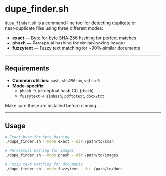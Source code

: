 # dupe_finder.sh

`dupe_finder.sh` is a command‑line tool for detecting duplicate or near‑duplicate files using three different modes:

- **exact** — Byte‑for‑byte SHA‑256 hashing for perfect matches  
- **phash** — Perceptual hashing for similar‑looking images  
- **fuzzytext** — Fuzzy text matching for ~90%‑similar documents

---

## Requirements

- **Common utilities**: `bash`, `sha256sum`, `sqlite3`
- **Mode‑specific**:  
  - `phash` → perceptual hash CLI (`pHash`)  
  - `fuzzytext` → `simhash`, `pdftotext`, `docx2txt`

Make sure these are installed before running.

---

## Usage

```bash
# Exact byte‑for‑byte hashing
./dupe_finder.sh --mode exact --dir /path/to/scan

# Perceptual hashing for images
./dupe_finder.sh --mode phash --dir /path/to/images

# Fuzzy text matching for documents
./dupe_finder.sh --mode fuzzytext --dir /path/to/docs
